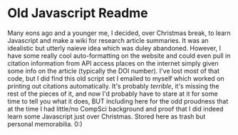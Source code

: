# Old Javascript Readme

Many eons ago and a younger me, I decided, over Christmas break, to learn Javascript and make a wiki for research article summaries. It was an idealistic but utterly naieve idea which was duley abandoned. However, I have some really cool auto-formatting on the website and could even pull in citation information from API access places on the internet simply given some info on the article (typically the DOI number). I've lost most of that code, but I did find this old script set I emailed to myself which worked on printing out citations automatically. It's probably *terrible*, it's missing the rest of the pieces of it, and now I'd probably have to stare at it for some time to tell you what it does, BUT including here for the odd proudness that at the time I had little/no CompSci background and proof that I did indeed learn some Javascript just over Christmas. Stored here as trash but personal memorabilia. 0:)
